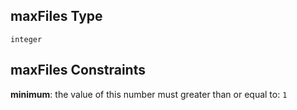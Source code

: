 ## maxFiles Type

`integer`

## maxFiles Constraints

**minimum**: the value of this number must greater than or equal to: `1`
